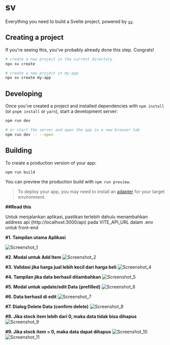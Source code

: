 # sv

Everything you need to build a Svelte project, powered by [`sv`](https://github.com/sveltejs/cli).

## Creating a project

If you're seeing this, you've probably already done this step. Congrats!

```bash
# create a new project in the current directory
npx sv create

# create a new project in my-app
npx sv create my-app
```

## Developing

Once you've created a project and installed dependencies with `npm install` (or `pnpm install` or `yarn`), start a development server:

```bash
npm run dev

# or start the server and open the app in a new browser tab
npm run dev -- --open
```

## Building

To create a production version of your app:

```bash
npm run build
```


You can preview the production build with `npm run preview`.

> To deploy your app, you may need to install an [adapter](https://svelte.dev/docs/kit/adapters) for your target environment.

**##Read this**


Untuk menjalankan aplikasi, pastikan terlebih dahulu menambahkan address api (http://localhost:3000/api) pada VITE_API_URL dalam .env untuk front-end

**#1. Tampilan utama Aplikasi**

![Screenshot_1](https://github.com/user-attachments/assets/36bd929e-d194-4921-ae32-ce8d43f639a3)

**#2. Modal untuk Add Item**
![Screenshot_2](https://github.com/user-attachments/assets/37eddbf8-600a-4794-9d70-1cd2bdbc4dcc)

**#3. Validasi jika harga jual lebih kecil dari harga beli**
![Screenshot_4](https://github.com/user-attachments/assets/5dae5de7-7ed6-40c8-aa2f-23020e8d44ee)

**#4. Tampilan jika data berhasil ditambahkan**
![Screenshot_5](https://github.com/user-attachments/assets/b64b5ee4-c046-4516-bdc5-49bddaba601d)

**#5. Modal untuk update/edit Data (prefilled)**
![Screenshot_6](https://github.com/user-attachments/assets/52105e1a-17e7-47b3-818e-2438a6bebc21)

**#6. Data berhasil di edit**
![Screenshot_7](https://github.com/user-attachments/assets/b0808f21-60ff-451f-87a7-3daebff0304d)

**#7. Dialog Delete Data (confirm delete)**
![Screenshot_8](https://github.com/user-attachments/assets/2682cb92-67b2-4ec6-bb6e-f1fbadc5eac2)

**#8. Jika stock item lebih dari 0, maka data tidak bisa dihapus**
![Screenshot_9](https://github.com/user-attachments/assets/1b01f2f8-cff6-4638-b76c-b66d0811818e)

**#9. Jika stock item = 0, maka data dapat dihapus**
![Screenshot_10](https://github.com/user-attachments/assets/3a600f37-8f0a-4544-9b74-62c8242940c3)
![Screenshot_11](https://github.com/user-attachments/assets/b66d654e-ad70-48fc-aa84-b9815e6d78c0)




